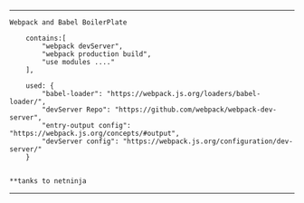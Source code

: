 ***
    Webpack and Babel BoilerPlate

        contains:[
            "webpack devServer",
            "webpack production build",
            "use modules ...."
        ],
        
        used: {
            "babel-loader": "https://webpack.js.org/loaders/babel-loader/",
            "devServer Repo": "https://github.com/webpack/webpack-dev-server",
            "entry-output config": "https://webpack.js.org/concepts/#output",
            "devServer config": "https://webpack.js.org/configuration/dev-server/"
        }


    **tanks to netninja
***